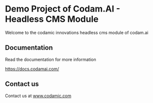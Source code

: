 # Demo Project of Codam.AI - Headless CMS Module

Welcome to the codamic innovations headless cms module of codam.ai

## Documentation

Read the documentation for more information

https://docs.codamai.com/

## Contact us

Contact us at www.codamic.com
